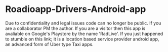 # Roadioapp-Drivers-Android-app
Due to confidentiality and legal issues code can no longer be public. If you are a collaborator PM the author. If you are a visitor then this app is avaliable on Google's Playstore by the name 'RadLive'.
If you just happened to stumble on this link; it is a location based service provider android app, an advanced form of Uber type Taxi apps.
